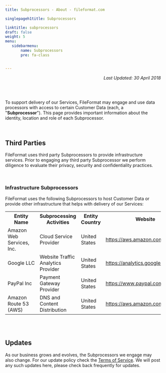 ```yaml
---
title: Subprocessors - About - fileformat.com

singlepageh1title: Subprocessors

linktitle: subprocessors
draft: false
weight: 5
menu:
   sidebarmenu: 
       name: Subprocessors
       pre: fa-class


---
```



<div class="siteContentPanel100w">
<p style="text-align: right;"><em>Last Updated: </em><i>30 April 2018</i></p>
<div class="clearfix"> </div>
<div class="clearfix"> </div>
<p>To support delivery of our Services, FileFormat may engage and use data processors with access to certain Customer Data (each, a "<strong>Subprocessor</strong>"). This page provides important information about the identity, location and role of each Subprocessor.</p>
<div class="clearfix"> </div>
<h2>Third Parties</h2>
<p>FileFormat uses third party Subprocessors to provide infrastructure services. Prior to engaging any third party Subprocessor we perform diligence to evaluate their privacy, security and confidentiality practices.</p>
<div class="clearfix"> </div>
<h3>Infrastructure Subprocessors</h3>
<p>FileFormat uses the following Subprocessors to host Customer Data or provide other infrastructure that helps with delivery of our Services:</p>
<div class="cloudtablesmall">
<table width="90%">
<tbody>
<tr style="height: 15px;">
<th style="width: 253px; height: 15px;">Entity Name</th>
<th style="width: 253px; height: 15px;">Subprocessing Activities</th>
<th style="width: 150px; height: 15px;">Entity Country</th>
<th style="width: 150px; height: 15px;">Website</th>
</tr>
<tr style="height: 15px;">
<td style="width: 253px; height: 15px;">Amazon Web Services, Inc.</td>
<td style="width: 253px; height: 15px;">Cloud Service Provider</td>
<td style="width: 150px; height: 15px;">United States</td>
<td style="width: 150px; height: 15px;"><a href="https://aws.amazon.com/" rel="nofollow">https://aws.amazon.com/</a></td>
</tr>
<tr style="height: 15px;">
<td style="width: 253px; height: 15px;">Google LLC</td>
<td style="width: 253px; height: 15px;">Website Traffic Analytics Provider </td>
<td style="width: 150px; height: 15px;">United States</td>
<td style="width: 150px; height: 15px;"><a href="https://analytics.google.com" rel="nofollow">https://analytics.google.com</a></td>
</tr>
<tr style="height: 15.6111px;">
<td style="width: 253px; height: 15.6111px;">PayPal Inc</td>
<td style="width: 253px; height: 15.6111px;">Payment Gateway Provider</td>
<td style="width: 150px; height: 15.6111px;">United States</td>
<td style="width: 150px; height: 15.6111px;"><a href="https://www.paypal.com/" rel="nofollow">https://www.paypal.com/</a></td>
</tr>
<tr style="height: 15.6111px;">
<td style="width: 253px; height: 15.6111px;">Amazon Route 53 (AWS)</td>
<td style="width: 253px; height: 15.6111px;">DNS and Content Distribution</td>
<td style="width: 150px; height: 15.6111px;">United States</td>
<td style="width: 150px; height: 15.6111px;"><a href="https://aws.amazon.com/route53/" rel="nofollow">https://aws.amazon.com/route53/</a></td>
</tr>
</tbody>
</table>
</div>
<div class="clearfix"> </div>
<div class="clearfix"> </div>
<h2>Updates</h2>
<p>As our business grows and evolves, the Subprocessors we engage may also change. For our update policy check the <a href="/legal/tos#updates" rel="alternate">Terms of Service</a>. We will post any such updates here, please check back frequently for updates.</p>
</div>
